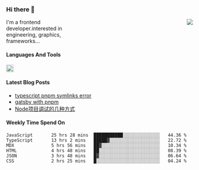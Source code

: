 <!--
**zhaohuanyuu/zhaohuanyuu** is a ✨ _special_ ✨ repository because its `README.md` (this file) appears on your GitHub profile.
-->

### Hi there 👋

<picture>
  <source media="(prefers-color-scheme: dark)" srcset="https://github-readme-stats.vercel.app/api?username=zhaohuanyuu&count_private=true&show_icons=true&theme=city_lights">
  <img align="right" src="https://github-readme-stats.vercel.app/api?username=zhaohuanyuu&count_private=true&show_icons=true&hide_title=true">
</picture>

<p style="width:45%">I'm a frontend developer.interested in engineering, graphics, frameworks...</p>

#### Languages And Tools

<img height="20" src="https://skillicons.dev/icons?i=js,ts,nodejs,react,vue,gatsby,materialui,graphql,nestjs,electron,flutter" />

</br>

#### Latest Blog Posts
<!-- BLOG-POST-LIST:START -->
- [typescript pnpm symlinks error](https://zhy.gatsbyjs.io/blog/ts-pnpm)
- [gatsby with pnpm](https://zhy.gatsbyjs.io/blog/gatsby-pnpm)
- [Node项目调试的几种方式](https://zhy.gatsbyjs.io/blog/node-debug)
<!-- BLOG-POST-LIST:END -->

#### Weekly Time Spend On
<!--START_SECTION:waka-->

```text
JavaScript       25 hrs 28 mins  ███████████░░░░░░░░░░░░░░   44.36 %
TypeScript       13 hrs 2 mins   █████▓░░░░░░░░░░░░░░░░░░░   22.72 %
MDX              5 hrs 56 mins   ██▓░░░░░░░░░░░░░░░░░░░░░░   10.34 %
HTML             4 hrs 48 mins   ██░░░░░░░░░░░░░░░░░░░░░░░   08.39 %
JSON             3 hrs 48 mins   █▓░░░░░░░░░░░░░░░░░░░░░░░   06.64 %
CSS              2 hrs 25 mins   █░░░░░░░░░░░░░░░░░░░░░░░░   04.24 %
```

<!--END_SECTION:waka-->
